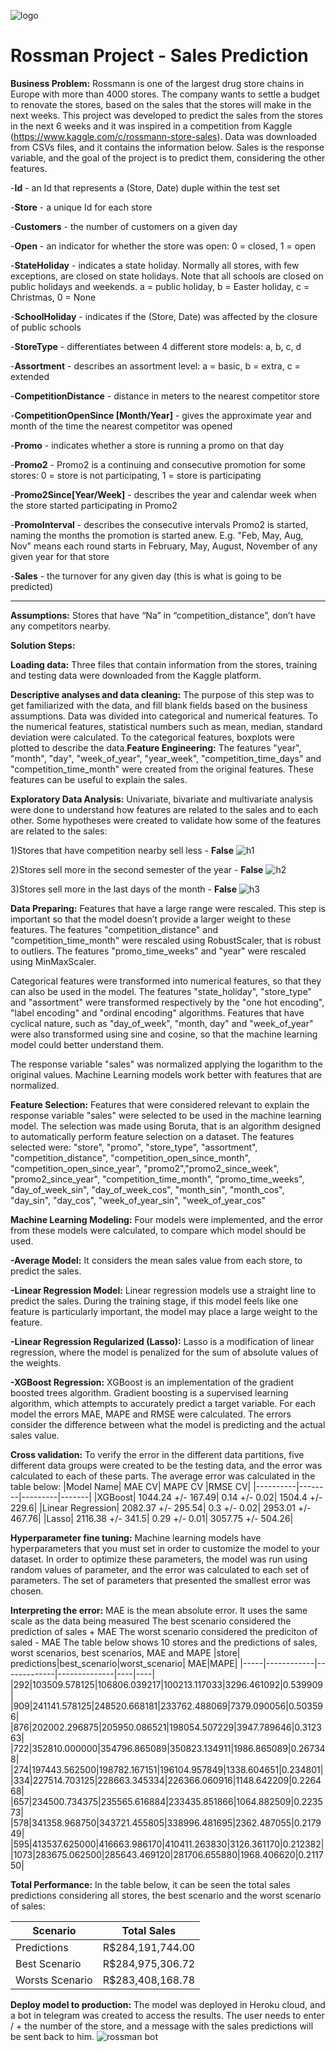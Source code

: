 ![logo](https://github.com/gkunzler/Rossman-Project-XGBoost/blob/main/img/rossmann%20logo.png)

# Rossman Project - Sales Prediction
**Business Problem:**  Rossmann is one of the largest drug store chains in Europe with more than 4000 stores. The company wants to settle a budget to renovate the stores, based on the sales that the stores will make in the next weeks. This project was developed to predict the sales from the stores in the next 6 weeks and it was inspired in a competition from Kaggle (https://www.kaggle.com/c/rossmann-store-sales). Data was downloaded from CSVs files, and it contains the information below. Sales is the response variable, and the goal of the project is to predict them, considering the other features.

-**Id** - an Id that represents a (Store, Date) duple within the test set

-**Store** - a unique Id for each store

-**Customers** - the number of customers on a given day

-**Open** - an indicator for whether the store was open: 0 = closed, 1 = open

-**StateHoliday** - indicates a state holiday. Normally all stores, with few exceptions, are closed on state holidays. Note that all schools are closed on public 
holidays and weekends. a = public holiday, b = Easter holiday, c = Christmas, 0 = None

-**SchoolHoliday** - indicates if the (Store, Date) was affected by the closure of public schools

-**StoreType** - differentiates between 4 different store models: a, b, c, d

-**Assortment** - describes an assortment level: a = basic, b = extra, c = extended

-**CompetitionDistance** - distance in meters to the nearest competitor store

-**CompetitionOpenSince [Month/Year]** - gives the approximate year and month of the time the nearest competitor was opened

-**Promo** - indicates whether a store is running a promo on that day

-**Promo2** - Promo2 is a continuing and consecutive promotion for some stores: 0 = store is not participating, 1 = store is participating

-**Promo2Since[Year/Week]** - describes the year and calendar week when the store started participating in Promo2

-**PromoInterval** - describes the consecutive intervals Promo2 is started, naming the months the promotion is started anew. E.g. "Feb, May, Aug, Nov" means each round starts in February, May, August, November of any given year for that store

-**Sales** - the turnover for any given day (this is what is going to be predicted) 

-----------------------------------------------------------------------------------------------------------------------------------------------------------------------

**Assumptions:** Stores that have “Na” in “competition_distance”, don’t have any competitors nearby.

**Solution Steps:**

**Loading data:** Three files that contain information from the stores, training and testing data were downloaded from the Kaggle platform. 

**Descriptive analyses and data cleaning:** The purpose of this step was to get familiarized with the data, and fill blank fields based on the business assumptions. Data was divided into categorical and numerical features.  To the numerical features, statistical numbers such as mean, median, standard deviation were calculated.  To the categorical features, boxplots were plotted to describe the data.**Feature Engineering:** The features "year", "month", "day", "week_of_year", "year_week", "competition_time_days" and "competition_time_month" were created from the original features. These features can be useful to explain the sales. 

**Exploratory Data Analysis:** Univariate, bivariate and multivariate analysis were done to understand how features are related to the sales and to each other. Some hypotheses were created to validate how some of the features are related to the sales:

1)Stores that have competition nearby sell less - **False**
![h1](https://github.com/gkunzler/Rossman-Project-XGBoost/blob/main/img/hypothesys1.JPG)

2)Stores sell more in the second semester of the year - **False**
![h2](https://github.com/gkunzler/Rossman-Project-XGBoost/blob/main/img/hypothesis2.JPG)

3)Stores sell more in the last days of the month - **False**
![h3](https://github.com/gkunzler/Rossman-Project-XGBoost/blob/main/img/hypothesis3.JPG)

**Data Preparing:**  Features that have a large range were rescaled. This step is important so that the model doesn’t provide a larger weight to these features. The features "competition_distance" and "competition_time_month" were rescaled using RobustScaler, that is robust to outliers. The features "promo_time_weeks" and "year" were rescaled using MinMaxScaler.

Categorical features were transformed into numerical features, so that they can also be used in the model. The features "state_holiday", "store_type" and "assortment" were transformed respectively by the "one hot encoding", "label encoding" and "ordinal encoding" algorithms.
Features that have cyclical nature, such as "day_of_week", "month, day" and "week_of_year" were also transformed using sine and cosine, so that the machine learning model could better understand them.

The response variable "sales" was normalized applying the logarithm to the original values. Machine Learning models work better with features that are normalized.

**Feature Selection:** Features that were considered relevant to explain the response variable "sales" were selected to be used in the machine learning model.  The selection was made using Boruta, that is an algorithm designed to automatically perform feature selection on a dataset. The features selected were: "store", "promo", "store_type", "assortment", "competition_distance", "competition_open_since_month", "competition_open_since_year", "promo2","promo2_since_week", "promo2_since_year", "competition_time_month", "promo_time_weeks", "day_of_week_sin", "day_of_week_cos", "month_sin", "month_cos", "day_sin",  "day_cos", "week_of_year_sin", "week_of_year_cos"

**Machine Learning Modeling:** Four models were implemented, and the error from these models were calculated, to compare which model should be used.

**-Average Model:** It considers the mean sales value from each store, to predict the sales.

**-Linear Regression Model:**  Linear regression models use a straight line to predict the sales. During the training stage, if this model feels like one feature is particularly important, the model may place a large weight to the feature. 

**-Linear Regression Regularized (Lasso):** Lasso is a modification of linear regression, where the model is penalized for the sum of absolute values of the weights.

**-XGBoost Regression:** XGBoost is an implementation of the gradient boosted trees algorithm. Gradient boosting is a supervised learning algorithm, which attempts to accurately predict a target variable.
For each model the errors MAE, MAPE and RMSE were calculated.  The errors consider the difference between what the model is predicting and the actual sales value.

**Cross validation:** To verify the error in the different data partitions, five different data groups were created to be the testing data, and the error was calculated to each of these parts.  The average error was calculated in the table below:
|Model Name|	MAE CV|	MAPE CV	|RMSE CV|
|----------|--------|---------|-------|
|XGBoost|	1044.24 +/- 167.49|	0.14 +/- 0.02|	1504.4 +/- 229.6|
|Linear Regression|	2082.37 +/- 295.54|	0.3 +/- 0.02|	2953.01 +/- 467.76|
|Lasso|	2116.38 +/- 341.5|	0.29 +/- 0.01|	3057.75 +/- 504.26|

**Hyperparameter fine tuning:** Machine learning models have hyperparameters that you must set in order to customize the model to your dataset. In order to optimize these parameters, the model was run using random values of parameter, and the error was calculated to each set of parameters.  The set of parameters that presented the smallest error was chosen.

**Interpreting the error:** MAE is the mean absolute error. It uses the same scale as the data being measured 
The best scenario considered the prediction of sales + MAE 
The worst scenario considered the prediciton of saled - MAE 
The table below shows 10 stores and the predictions of sales, worst scenarios, best scenarios, MAE and MAPE 
|store|	predictions|best_scenario|worst_scenario|	MAE|MAPE|
|-----|------------|-------------|--------------|----|----|
|292|103509.578125|106806.039217|100213.117033|3296.461092|0.539909|
|909|241141.578125|248520.668181|233762.488069|7379.090056|0.503596|
|876|202002.296875|205950.086521|198054.507229|3947.789646|0.312363|
|722|352810.000000|354796.865089|350823.134911|1986.865089|0.267348|
|274|197443.562500|198782.167151|196104.957849|1338.604651|0.234801|
|334|227514.703125|228663.345334|226366.060916|1148.642209|0.226468|
|657|234500.734375|235565.616884|233435.851866|1064.882509|0.223573|
|578|341358.968750|343721.455805|338996.481695|2362.487055|0.217949|
|595|413537.625000|416663.986170|410411.263830|3126.361170|0.212382|
|1073|283675.062500|285643.469120|281706.655880|1968.406620|0.211750|

**Total Performance:**  In the table below, it can be seen the total sales predictions considering all stores, the best scenario and the worst scenario of sales:

|Scenario|	Total Sales|
|--------|-------------|
|Predictions|R$284,191,744.00|
|Best Scenario|R$284,975,306.72|
|Worsts Scenario|R$283,408,168.78|


**Deploy model to production:** The model was deployed in Heroku cloud, and a bot in telegram was created to access the results. The user needs to enter / + the number of the store, and a message with the sales predictions will be sent back to him. 
![rossman bot](https://github.com/gkunzler/Rossman-Project-XGBoost/blob/main/rossman_bot_telegram.JPG)
